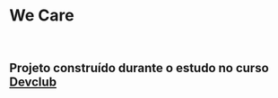 <h1>We Care</h1>
<br>
<h2>Projeto construído durante o estudo no curso <a href="https://rodolfomori.com.br/devclub/">Devclub</a></h2>
